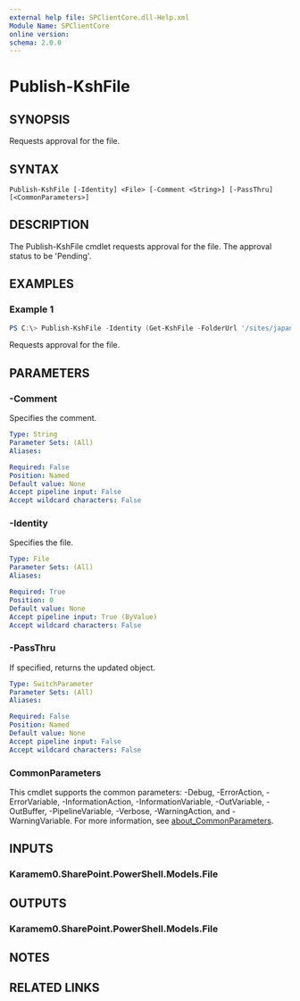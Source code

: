 ```yaml
---
external help file: SPClientCore.dll-Help.xml
Module Name: SPClientCore
online version:
schema: 2.0.0
---
```


# Publish-KshFile

## SYNOPSIS
Requests approval for the file.

## SYNTAX

```
Publish-KshFile [-Identity] <File> [-Comment <String>] [-PassThru] [<CommonParameters>]
```

## DESCRIPTION
The Publish-KshFile cmdlet requests approval for the file. The approval status to be 'Pending'.

## EXAMPLES

### Example 1
```powershell
PS C:\> Publish-KshFile -Identity (Get-KshFile -FolderUrl '/sites/japan/hr/Shared%20Documents/README.txt')
```

Requests approval for the file.

## PARAMETERS

### -Comment
Specifies the comment.

```yaml
Type: String
Parameter Sets: (All)
Aliases:

Required: False
Position: Named
Default value: None
Accept pipeline input: False
Accept wildcard characters: False
```

### -Identity
Specifies the file.

```yaml
Type: File
Parameter Sets: (All)
Aliases:

Required: True
Position: 0
Default value: None
Accept pipeline input: True (ByValue)
Accept wildcard characters: False
```

### -PassThru
If specified, returns the updated object.

```yaml
Type: SwitchParameter
Parameter Sets: (All)
Aliases:

Required: False
Position: Named
Default value: None
Accept pipeline input: False
Accept wildcard characters: False
```

### CommonParameters
This cmdlet supports the common parameters: -Debug, -ErrorAction, -ErrorVariable, -InformationAction, -InformationVariable, -OutVariable, -OutBuffer, -PipelineVariable, -Verbose, -WarningAction, and -WarningVariable. For more information, see [about_CommonParameters](http://go.microsoft.com/fwlink/?LinkID=113216).

## INPUTS

### Karamem0.SharePoint.PowerShell.Models.File

## OUTPUTS

### Karamem0.SharePoint.PowerShell.Models.File

## NOTES

## RELATED LINKS
